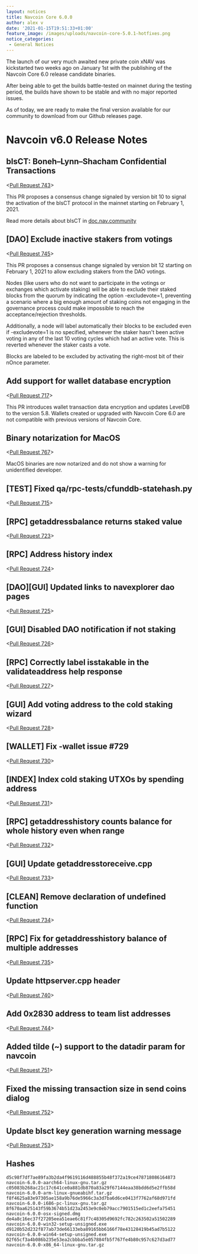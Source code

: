 ```yaml
---
layout: notices
title: Navcoin Core 6.0.0
author: alex v
date: '2021-01-15T19:51:33+01:00'
feature_image: /images/uploads/navcoin-core-5.0.1-hotfixes.png
notice_categories:
 - General Notices
---
```


The launch of our very much awaited new private coin xNAV was kickstarted two weeks ago on January 1st with the publishing of the Navcoin Core 6.0 release candidate binaries.

After being able to get the builds battle-tested on mainnet during the testing period, the builds have shown to be stable and with no major reported issues.

As of today, we are ready to make the final version available for our community to download from our Github releases page.

<!--more-->

# Navcoin v6.0 Release Notes

## blsCT: Boneh–Lynn–Shacham Confidential Transactions

<[Pull Request 743](https://github.com/navcoin/navcoin-core/pull/743)>

This PR proposes a consensus change signaled by version bit 10 to signal the activation of the blsCT protocol in the mainnet starting on February 1, 2021.

Read more details about blsCT in [doc.nav.community](https://doc.nav.community/blsct.html)

## [DAO] Exclude inactive stakers from votings

<[Pull Request 745](https://github.com/navcoin/navcoin-core/pull/745)>

This PR proposes a consensus change signaled by version bit 12 starting on February 1, 2021 to allow excluding stakers from the DAO votings.

Nodes (like users who do not want to participate in the votings or exchanges which activate staking) will be able to exclude their staked blocks from the quorum by indicating the option -excludevote=1, preventing a scenario where a big enough amount of staking coins not engaging in the governance process could make impossible to reach the acceptance/rejection thresholds.

Additionally, a node will label automatically their blocks to be excluded even if -excludevote=1 is no specified, whenever the staker hasn't been active voting in any of the last 10 voting cycles which had an active vote. This is reverted whenever the staker casts a vote.

Blocks are labeled to be excluded by activating the right-most bit of their nOnce parameter.

## Add support for wallet database encryption

<[Pull Request 717](https://github.com/navcoin/navcoin-core/pull/717)>

This PR introduces wallet transaction data encryption and updates LevelDB to the version 5.8. Wallets created or upgraded with Navcoin Core 6.0 are not compatible with previous versions of Navcoin Core.

## Binary notarization for MacOS

<[Pull Request 767](https://github.com/navcoin/navcoin-core/pull/757)>

MacOS binaries are now notarized and do not show a warning for unidentified developer.

## [TEST] Fixed qa/rpc-tests/cfunddb-statehash.py

<[Pull Request 715](https://github.com/navcoin/navcoin-core/pull/715)>

## [RPC] getaddressbalance returns staked value 

<[Pull Request 723](https://github.com/navcoin/navcoin-core/pull/723)>

## [RPC] Address history index
 
<[Pull Request 724](https://github.com/navcoin/navcoin-core/pull/724)>

## [DAO][GUI] Updated links to navexplorer dao pages 

<[Pull Request 725](https://github.com/navcoin/navcoin-core/pull/725)>

## [GUI] Disabled DAO notification if not staking

<[Pull Request 726](https://github.com/navcoin/navcoin-core/pull/726)>

## [RPC] Correctly label isstakable in the validateaddress help response

<[Pull Request 727](https://github.com/navcoin/navcoin-core/pull/727)>

## [GUI] Add voting address to the cold staking wizard

<[Pull Request 728](https://github.com/navcoin/navcoin-core/pull/728)>

## [WALLET] Fix -wallet issue #729

<[Pull Request 730](https://github.com/navcoin/navcoin-core/pull/730)>

## [INDEX] Index cold staking UTXOs by spending address

<[Pull Request 731](https://github.com/navcoin/navcoin-core/pull/731)>

## [RPC] getaddresshistory counts balance for whole history even when range

<[Pull Request 732](https://github.com/navcoin/navcoin-core/pull/732)>

## [GUI] Update getaddresstoreceive.cpp

<[Pull Request 733](https://github.com/navcoin/navcoin-core/pull/733)>

## [CLEAN] Remove declaration of undefined function

<[Pull Request 734](https://github.com/navcoin/navcoin-core/pull/734)>

## [RPC] Fix for getaddresshistory balance of multiple addresses

<[Pull Request 735](https://github.com/navcoin/navcoin-core/pull/735)>

## Update httpserver.cpp header

<[Pull Request 740](https://github.com/navcoin/navcoin-core/pull/740)>

## Add 0x2830 address to team list addresses

<[Pull Request 744](https://github.com/navcoin/navcoin-core/pull/744)>

## Added tilde (~) support to the datadir param for navcoin

<[Pull Request 751](https://github.com/navcoin/navcoin-core/pull/751)>

## Fixed the missing transaction size in send coins dialog 

<[Pull Request 752](https://github.com/navcoin/navcoin-core/pull/752)>

## Update blsct key generation warning message

<[Pull Request 753](https://github.com/navcoin/navcoin-core/pull/753)>

## Hashes

```
d5c98f7df7ae89fa3b2da4f9619116d488855b48f372a19ce478718086164873  navcoin-6.0.0-aarch64-linux-gnu.tar.gz
c05083b268ac21c17c641ce0a881db870a83a29f67144eaa38bdd6d5e2ffb58d  navcoin-6.0.0-arm-linux-gnueabihf.tar.gz
f8f4625a83e97305ae158a9b76de5966c3a3d7ba6d6ce0413f7762af68d971fd  navcoin-6.0.0-i686-pc-linux-gnu.tar.gz
8f670aa625143f59b3674b51d23a2453e9c0eb79acc7901515ed1c2eefa75451  navcoin-6.0.0-osx-signed.dmg
de4a8c16ec37f27205eea51eae6c81f7c48305d9692fc782c263502a51502289  navcoin-6.0.0-win32-setup-unsigned.exe
d9120b52d232f877ab73de66133eba89165bb6166f78e43128419b45ad7b5122  navcoin-6.0.0-win64-setup-unsigned.exe
02f65cf3a4b086b235e53ea2cbbba5e057884fb5f767fe4b80c957c627d3ad77  navcoin-6.0.0-x86_64-linux-gnu.tar.gz
```
